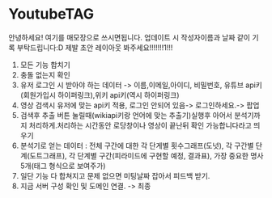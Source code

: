 # YoutubeTAG
안녕하세요! 여기를 매모장으로 쓰시면됩니다. 업데이트 시 작성자이름과 날짜 같이 기록 부탁드립니다:D
제발 초안 레이아웃 봐주세요!!!!!!!1!!!

1. 모든 기능 합치기
2. 충돌 없는지 확인
3. 유저 로그인 시 받아야 하는 데이터 -> 이름,이메일,아이디, 비밀번호, 유튜브 api키(회원가입시 하이퍼링크),위키 api키(역시 하이퍼링크)
4. 영상 검색시 유저에 맞는 api키 적용, 로그인 안되어 있음-> 로그인하세요.-> 팝업
5. 검색후 추출 버튼 눌릴때(wikiapi키랑 언어에 맞는 추출기)실행후 아어서 분석기까지 처리하게.처리하는 시간동안 로당창이나 영상이 끝난뒤 확인 가능합니다라고 띄우기 
6. 분석기로 얻는 데이터 : 전체 구간에 대한 각 단게별 횟수그래프(도넛), 각 구간별 단계(도트그래프), 각 단계별 구간(피라미드에 구현할 예정, 결과표), 가장 중요한 명사 5개(태그 형식으로 보여주가)
7. 일단 기능 다 합쳐지고 문제 없으면 미팅날짜 잡아서 피드백 받기.
8. 지금 서버 구성 확인 및 도메인 연결. -> 최종
